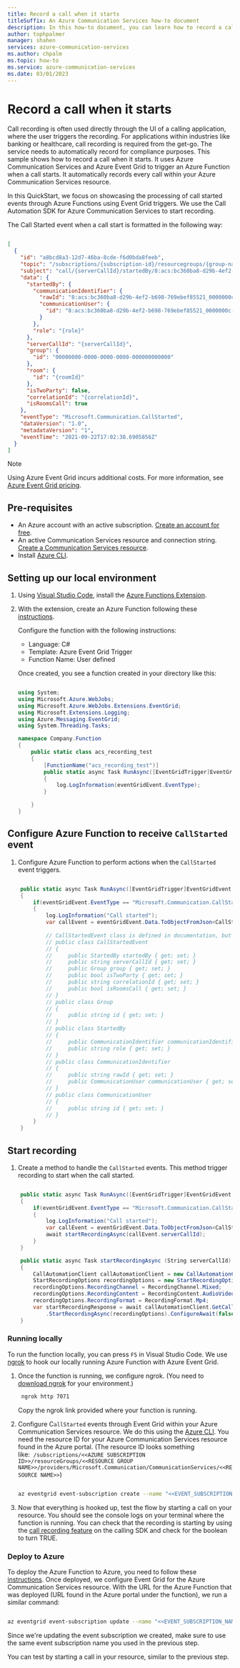 ```yaml
---
title: Record a call when it starts
titleSuffix: An Azure Communication Services how-to document
description: In this how-to document, you can learn how to record a call through Azure Communication Services once it starts.
author: tophpalmer
manager: shahen
services: azure-communication-services
ms.author: chpalm
ms.topic: how-to
ms.service: azure-communication-services
ms.date: 03/01/2023
---
```


# Record a call when it starts

Call recording is often used directly through the UI of a calling application, where the user triggers the recording. For applications within industries like banking or healthcare, call recording is required from the get-go. The service needs to automatically record for compliance purposes. This sample shows how to record a call when it starts. It uses Azure Communication Services and Azure Event Grid to trigger an Azure Function when a call starts. It automatically records every call within your Azure Communication Services resource.

In this QuickStart, we focus on showcasing the processing of call started events through Azure Functions using Event Grid triggers. We use the Call Automation SDK for Azure Communication Services to start recording.

The Call Started event when a call start is formatted in the following way:

```json

[
  {
    "id": "a8bcd8a3-12d7-46ba-8cde-f6d0bda8feeb",
    "topic": "/subscriptions/{subscription-id}/resourcegroups/{group-name}/providers/microsoft.communication/communicationservices/{communication-services-resource-name}",
    "subject": "call/{serverCallId}/startedBy/8:acs:bc360ba8-d29b-4ef2-b698-769ebef85521_0000000c-1fb9-4878-07fd-0848220077e1",
    "data": {
      "startedBy": {
        "communicationIdentifier": {
          "rawId": "8:acs:bc360ba8-d29b-4ef2-b698-769ebef85521_0000000c-1fb9-4878-07fd-0848220077e1",
          "communicationUser": {
            "id": "8:acs:bc360ba8-d29b-4ef2-b698-769ebef85521_0000000c-1fb9-4878-07fd-0848220077e1"
          }
        },
        "role": "{role}"
      },
      "serverCallId": "{serverCallId}",
      "group": {
        "id": "00000000-0000-0000-0000-000000000000"
      },
      "room": {
        "id": "{roomId}"
      },
      "isTwoParty": false,
      "correlationId": "{correlationId}",
      "isRoomsCall": true
    },
    "eventType": "Microsoft.Communication.CallStarted",
    "dataVersion": "1.0",
    "metadataVersion": "1",
    "eventTime": "2021-09-22T17:02:38.6905856Z"
  }
]

```

> [!NOTE] 
> Using Azure Event Grid incurs additional costs. For more information, see [Azure Event Grid pricing](https://azure.microsoft.com/pricing/details/event-grid/).

## Pre-requisites

- An Azure account with an active subscription. [Create an account for free](https://azure.microsoft.com/free/?WT.mc_id=A261C142F).
- An active Communication Services resource and connection string. [Create a Communication Services resource](../../quickstarts/create-communication-resource.md).
- Install [Azure CLI](/cli/azure/install-azure-cli-windows?tabs=azure-cli).

## Setting up our local environment

1. Using [Visual Studio Code](https://code.visualstudio.com/), install the [Azure Functions Extension](https://marketplace.visualstudio.com/items?itemName=ms-azuretools.vscode-azurefunctions).
2. With the extension, create an Azure Function following these [instructions](../../../azure-functions/how-to-create-function-vs-code.md?pivot=programming-language-csharp).

   Configure the function with the following instructions:
   - Language: C#
   - Template: Azure Event Grid Trigger
   - Function Name: User defined

    Once created, you see a function created in your directory like this:

    ```csharp
    
    using System;
    using Microsoft.Azure.WebJobs;
    using Microsoft.Azure.WebJobs.Extensions.EventGrid;
    using Microsoft.Extensions.Logging;
    using Azure.Messaging.EventGrid;
    using System.Threading.Tasks;
    
    namespace Company.Function
    {
        public static class acs_recording_test
        {
            [FunctionName("acs_recording_test")]
            public static async Task RunAsync([EventGridTrigger]EventGridEvent eventGridEvent, ILogger log)
            {
                log.LogInformation(eventGridEvent.EventType);
            }
    
        }
    }

    ```

## Configure Azure Function to receive `CallStarted` event

1. Configure Azure Function to perform actions when the `CallStarted` event triggers.

```csharp

    public static async Task RunAsync([EventGridTrigger]EventGridEvent eventGridEvent, ILogger log)
    {
        if(eventGridEvent.EventType == "Microsoft.Communication.CallStarted")
        {
            log.LogInformation("Call started");
            var callEvent = eventGridEvent.Data.ToObjectFromJson<CallStartedEvent>();
            
            // CallStartedEvent class is defined in documentation, but the objects looks like this:
            // public class CallStartedEvent
            // {
            //     public StartedBy startedBy { get; set; }
            //     public string serverCallId { get; set; }
            //     public Group group { get; set; }
            //     public bool isTwoParty { get; set; }
            //     public string correlationId { get; set; }
            //     public bool isRoomsCall { get; set; }
            // }
            // public class Group
            // {
            //     public string id { get; set; }
            // }
            // public class StartedBy
            // {
            //     public CommunicationIdentifier communicationIdentifier { get; set; }
            //     public string role { get; set; }
            // }
            // public class CommunicationIdentifier
            // {
            //     public string rawId { get; set; }
            //     public CommunicationUser communicationUser { get; set; }
            // }
            // public class CommunicationUser
            // {
            //     public string id { get; set; }
            // }
        }
    }

```

## Start recording

1. Create a method to handle the `CallStarted` events. This method trigger recording to start when the call started.

```csharp

    public static async Task RunAsync([EventGridTrigger]EventGridEvent eventGridEvent, ILogger log)
    {
        if(eventGridEvent.EventType == "Microsoft.Communication.CallStarted")
        {
            log.LogInformation("Call started");
            var callEvent = eventGridEvent.Data.ToObjectFromJson<CallStartedEvent>();
            await startRecordingAsync(callEvent.serverCallId);
        }
    }

    public static async Task startRecordingAsync (String serverCallId)
    {
        CallAutomationClient callAutomationClient = new CallAutomationClient(Environment.GetEnvironmentVariable("ACS_CONNECTION_STRING"));
        StartRecordingOptions recordingOptions = new StartRecordingOptions(new ServerCallLocator(serverCallId));
        recordingOptions.RecordingChannel = RecordingChannel.Mixed;
        recordingOptions.RecordingContent = RecordingContent.AudioVideo;
        recordingOptions.RecordingFormat = RecordingFormat.Mp4;        
        var startRecordingResponse = await callAutomationClient.GetCallRecording()
            .StartRecordingAsync(recordingOptions).ConfigureAwait(false);
    }

```

### Running locally

To run the function locally, you can press `F5` in Visual Studio Code. We use [ngrok](https://ngrok.com/) to hook our locally running Azure Function with Azure Event Grid.

1. Once the function is running, we configure ngrok. (You need to [download ngrok](https://ngrok.com/download) for your environment.)

    ```bash
     ngrok http 7071
    ```

    Copy the ngrok link provided where your function is running.

2. Configure C`allStarted` events through Event Grid within your Azure Communication Services resource. We do this using the [Azure CLI](/cli/azure/install-azure-cli-windows?tabs=azure-cli). You need the resource ID for your Azure Communication Services resource found in the Azure portal. (The resource ID looks something like:  `/subscriptions/<<AZURE SUBSCRIPTION ID>>/resourceGroups/<<RESOURCE GROUP NAME>>/providers/Microsoft.Communication/CommunicationServices/<<RESOURCE NAME>>`)

    ```bash

    az eventgrid event-subscription create --name "<<EVENT_SUBSCRIPTION_NAME>>" --endpoint-type webhook --endpoint "<<NGROK URL>>/runtime/webhooks/EventGrid?functionName=<<FUNCTION NAME>> " --source-resource-id "<<RESOURCE_ID>>"  --included-event-types Microsoft.Communication.CallStarted

    ```

3. Now that everything is hooked up, test the flow by starting a call on your resource. You should see the console logs on your terminal where the function is running. You can check that the recording is starting by using the [call recording feature](../calling-sdk/record-calls.md?pivots=platform-web) on the calling SDK and check for the boolean to turn TRUE.

### Deploy to Azure

To deploy the Azure Function to Azure, you need to follow these [instructions](../../../azure-functions/how-to-create-function-vs-code.md?pivot=programming-language-csharp#deploy-the-project-to-azure). Once deployed, we configure Event Grid for the Azure Communication Services resource. With the URL for the Azure Function that was deployed (URL found in the Azure portal under the function), we run a similar command:

```bash

az eventgrid event-subscription update --name "<<EVENT_SUBSCRIPTION_NAME>>" --endpoint-type azurefunction --endpoint "<<AZ FUNCTION URL>> " --source-resource-id "<<RESOURCE_ID>>"

```

Since we're updating the event subscription we created, make sure to use the same event subscription name you used in the previous step.

You can test by starting a call in your resource, similar to the previous step.
